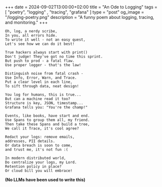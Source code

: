 +++
date = 2024-09-02T13:00:00+02:00
title = "An Ode to Logging"
tags = [ "poetry", "logging" , "tracing", "grafana" ]
type = "post"
og_image = "/logging-poetry.png"
description = "A funny poem about logging, tracing, and monitoring."
+++

```plaintext
Oh, log, a nerdy scribe,
In you, all errors hide.
To write it well - not an easy quest,
Let's see how we can do it best!

True hackers always start with print()
Don't judge! They've got no time this sprint.
But push to prod - a fatal flaw.
Use proper logger - that's the law!

Distinguish noise from fatal crash -
Use Info, Error, Warn, and Trace.
Put a clear level in each line,
To sift through data, neat design!

You log for humans, this is true...
But can a machine read it too?
Structure is key, JSON, timestamp...
Grafana tells you: "You're the champ!"

Events, like books, have start and end.
Use Spans to group them all, my friend.
Then take these Spans and build a tree,
We call it Trace, it's cool agree?

Redact your logs: remove emails,
addresses, PII details.
Or data breach is soon to come,
and trust me, it's not fun :(

In modern distributed world,
Do centralize your logs, my Lord.
Retention policy in place?
Or cloud bill you will embrace!
```

**(No LLMs have been used to write this)**
